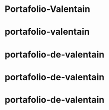 # Portafolio-Valentain
# portafolio-valentain
# portafolio-de-valentain
# portafolio-de-valentain
# portafolio-de-valentain
